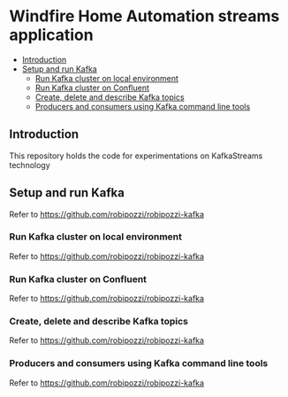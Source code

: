 # Windfire Home Automation streams application
- [Introduction](#introduction)
- [Setup and run Kafka](#setup-and-run-kafka)
    - [Run Kafka cluster on local environment](#run-Kafka-cluster-on-local-environment)
    - [Run Kafka cluster on Confluent](#run-Kafka-cluster-on-confluent)
    - [Create, delete and describe Kafka topics](#create-delete-and-describe-kafka-topics)
    - [Producers and consumers using Kafka command line tools](#producers-and-consumers-using-Kafka-command-line-tools)
    
## Introduction
This repository holds the code for experimentations on KafkaStreams technology

## Setup and run Kafka
Refer to https://github.com/robipozzi/robipozzi-kafka

### Run Kafka cluster on local environment
Refer to https://github.com/robipozzi/robipozzi-kafka

### Run Kafka cluster on Confluent
Refer to https://github.com/robipozzi/robipozzi-kafka

### Create, delete and describe Kafka topics
Refer to https://github.com/robipozzi/robipozzi-kafka

### Producers and consumers using Kafka command line tools
Refer to https://github.com/robipozzi/robipozzi-kafka